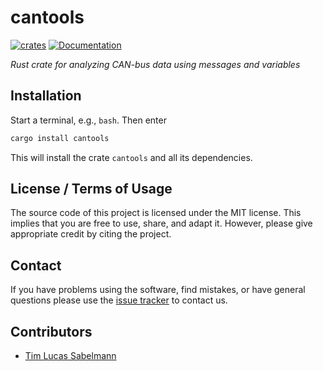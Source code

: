 # cantools

[![crates](https://img.shields.io/crates/v/cantools)](https://crates.io/crates/cantools)
[![Documentation](https://img.shields.io/docsrs/cantools)](https://docs.rs/crate/cantools/latest)

*Rust crate for analyzing CAN-bus data using messages and variables*

## Installation

Start a terminal, e.g., `bash`. Then enter

```bash
cargo install cantools
```

This will install the crate `cantools` and all its dependencies.

## License / Terms of Usage

The source code of this project is licensed under the MIT license. This implies that
you are free to use, share, and adapt it. However, please give appropriate credit
by citing the project.

## Contact

If you have problems using the software, find mistakes, or have general questions please use
the [issue tracker](https://github.com/tsabelmann/cantools-rs/issues) to contact us.

## Contributors

* [Tim Lucas Sabelmann](https://github.com/tsabelmann)